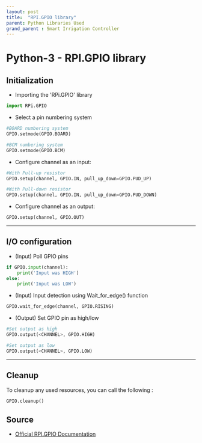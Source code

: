 ```yaml
---
layout: post
title:  "RPI.GPIO library"
parent: Python Libraries Used
grand_parent : Smart Irrigation Controller
---
```

# Python-3 - RPI.GPIO library

## Initialization


- Importing the 'RPi.GPIO' library

```py
import RPi.GPIO
```
- Select a pin numbering system

```py
#BOARD numbering system
GPIO.setmode(GPIO.BOARD)

#BCM numbering system
GPIO.setmode(GPIO.BCM)
```
- Configure channel as an input:
```py
#With Pull-up resistor
GPIO.setup(channel, GPIO.IN, pull_up_down=GPIO.PUD_UP)

#With Pull-down resistor
GPIO.setup(channel, GPIO.IN, pull_up_down=GPIO.PUD_DOWN)
```
- Configure channel as an output:
```py
GPIO.setup(channel, GPIO.OUT)
```
---

## I/O configuration


- (Input) Poll GPIO pins
```py
if GPIO.input(channel):
    print('Input was HIGH')
else:
    print('Input was LOW')
```
- (Input) Input detection using Wait_for_edge() function
```py
GPIO.wait_for_edge(channel, GPIO.RISING)
```
- (Output) Set GPIO pin as high/low
```py
#Set output as high
GPIO.output(<CHANNEL>, GPIO.HIGH)

#Set output as low
GPIO.output(<CHANNEL>, GPIO.LOW)
```
---

## Cleanup


To cleanup any used resources, you can call the following : 
```py
GPIO.cleanup()
```

## Source
- [Official RPI.GPIO Documentation](https://sourceforge.net/p/raspberry-gpio-python/wiki)
